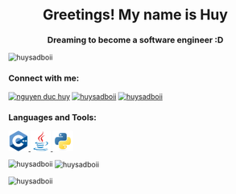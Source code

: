 
<h1 align="center">Greetings! My name is Huy</h1>
<h3 align="center">Dreaming to become a software engineer :D</h3>

<p align="left"> <img src="https://komarev.com/ghpvc/?username=huysadboii&label=Profile%20views&color=0e75b6&style=flat" alt="huysadboii" /> </p>

<h3 align="left">Connect with me:</h3>
<p align="left">
<a href="https://www.facebook.com/profile.php?id=100014113293240&locale=vi_VN" target="blank"><img align="center" src="https://raw.githubusercontent.com/rahuldkjain/github-profile-readme-generator/master/src/images/icons/Social/facebook.svg" alt="nguyen duc huy" height="30" width="40" /></a>
<a href="https://www.hackerrank.com/profile/h24020161" target="blank"><img align="center" src="https://raw.githubusercontent.com/rahuldkjain/github-profile-readme-generator/master/src/images/icons/Social/hackerrank.svg" alt="huysadboii" height="30" width="40" /></a>
<a href="https://www.leetcode.com/huysadboii" target="blank"><img align="center" src="https://raw.githubusercontent.com/rahuldkjain/github-profile-readme-generator/master/src/images/icons/Social/leet-code.svg" alt="huysadboii" height="30" width="40" /></a>
</p>

<h3 align="left">Languages and Tools:</h3>
<p align="left"> <a href="https://www.w3schools.com/cpp/" target="_blank" rel="noreferrer"> <img src="https://raw.githubusercontent.com/devicons/devicon/master/icons/cplusplus/cplusplus-original.svg" alt="cplusplus" width="40" height="40"/> </a> <a href="https://www.java.com" target="_blank" rel="noreferrer"> <img src="https://raw.githubusercontent.com/devicons/devicon/master/icons/java/java-original.svg" alt="java" width="40" height="40"/> </a> <a href="https://www.python.org" target="_blank" rel="noreferrer"> <img src="https://raw.githubusercontent.com/devicons/devicon/master/icons/python/python-original.svg" alt="python" width="40" height="40"/> </a> </p>

<p><img align="left" src="https://github-readme-stats.vercel.app/api/top-langs?username=huysadboii&show_icons=true&locale=en&layout=compact" alt="huysadboii" /></p>

<p>&nbsp;<img align="center" src="https://github-readme-stats.vercel.app/api?username=huysadboii&show_icons=true&locale=en" alt="huysadboii" /></p>

<p><img align="center" src="https://github-readme-streak-stats.herokuapp.com/?user=huysadboii&" alt="huysadboii" /></p>
